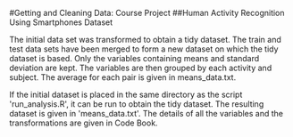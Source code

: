 #Getting and Cleaning Data: Course Project
##Human Activity Recognition Using Smartphones Dataset

The initial data set was transformed to obtain a tidy dataset. The train and test data sets have been merged to form a new dataset on which the tidy dataset is based. Only the variables containing means and standard deviation are kept. The variables are then grouped by each activity and subject. The average for each pair is given in means_data.txt.

If the initial dataset is placed in the same directory as the script 'run_analysis.R', it can be run to obtain the tidy dataset. The resulting dataset is given in 'means_data.txt'. The details of all the variables and the transformations are given in Code Book.
